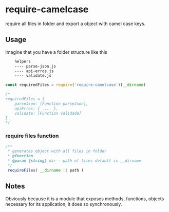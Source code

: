 # require-camelcase

require all files in folder and export a object with camel case keys.

## Usage

Imagine that you have a folder structure like this
```bash
	helpers
	---- parse-json.js
	---- api-erros.js
	---- validate.js
```

```javascript
const requiredFiles = require('require-camelcase')(__dirname)

/*
requiredFiles = {
	parseJson: [Function parseJson],
	apiErros: { .... },
	validate: [Function validade]
}
*/
```

### require files function 

```javascript
/**
 * generates object with all files in folder
 * @function
 * @param {string} dir - path of files default is __dirname
 */
 requireFiles( __dirname || path )
```

## Notes
Obviously because it is a module that exposes methods, functions, objects necessary for its application, it does so synchronously.
